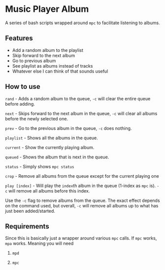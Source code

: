 # Music Player Album
A series of bash scripts wrapped around `mpc` to facilitate listening to albums.

## Features

* Add a random album to the playlist
* Skip forward to the next album
* Go to previous album
* See playlist as albums instead of tracks
* Whatever else I can think of that sounds useful

## How to use

`rand` - Adds a random album to the queue, `-c` will clear the entire queue before adding.

`next` - Skips forward to the next album in the queue, `-c` will clear all albums before the newly selected one.

`prev` - Go to the previous album in the queue, `-c` does nothing.

`playlist` - Shows all the albums in the queue.

`current` - Show the currently playing album.

`queued` - Shows the album that is next in the queue.

`status` - Simply shows `mpc status`

`crop` - Remove all albums from the queue except for the current playing one

`play [index]` - Will play the `index`th album in the queue (1-index as `mpc` is). `-c` will remove all albums before this index.

Use the `-c` flag to remove albums from the queue. The exact effect depends on the command used, but overall, `-c` will remove all albums up to what has just been added/started.

## Requirements

Since this is basically just a wrapper around various `mpc` calls. If `mpc` works, `mpa` works. Meaning you will need

1. `mpd`

2. `mpc`
